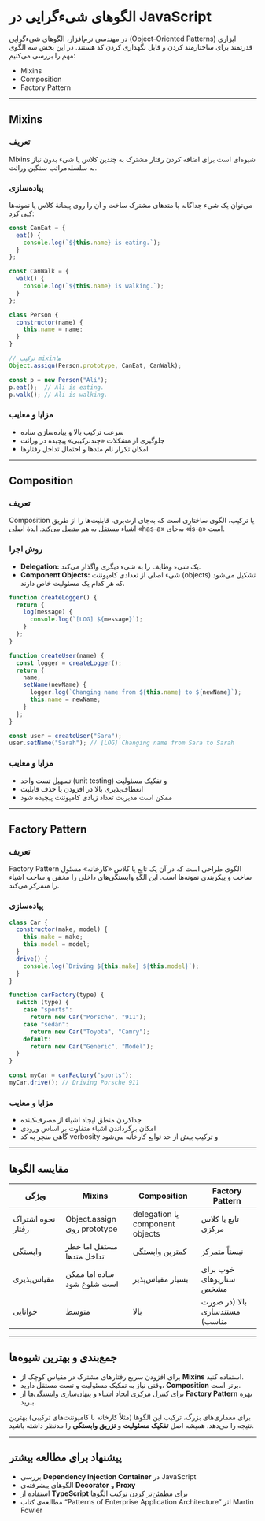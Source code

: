 # الگوهای شیءگرایی در JavaScript

در مهندسی نرم‌افزار، الگوهای شیءگرایی (Object-Oriented Patterns) ابزاری قدرتمند برای ساختارمند کردن و قابل نگهداری‌ کردن کد هستند. در این بخش سه الگوی مهم را بررسی می‌کنیم:

- Mixins  
- Composition  
- Factory Pattern  

---

## Mixins

### تعریف

Mixins شیوه‌ای است برای اضافه کردن رفتار مشترک به چندین کلاس یا شیء بدون نیاز به سلسله‌مراتب سنگین وراثت.  

### پیاده‌سازی

می‌توان یک شیء جداگانه با متدهای مشترک ساخت و آن را روی پیمانهٔ کلاس یا نمونه‌ها کپی کرد:

```js
const CanEat = {
  eat() {
    console.log(`${this.name} is eating.`);
  }
};

const CanWalk = {
  walk() {
    console.log(`${this.name} is walking.`);
  }
};

class Person {
  constructor(name) {
    this.name = name;
  }
}

// ترکیب mixinها
Object.assign(Person.prototype, CanEat, CanWalk);

const p = new Person("Ali");
p.eat();  // Ali is eating.
p.walk(); // Ali is walking.
```

### مزایا و معایب

- سرعت ترکیب بالا و پیاده‌سازی ساده  
- جلوگیری از مشکلات «چندترکیبی» پیچیده در وراثت  
- امکان تکرار نام متدها و احتمال تداخل رفتارها  

---

## Composition

### تعریف

Composition یا ترکیب، الگوی ساختاری است که به‌جای ارث‌بری، قابلیت‌ها را از طریق اشیاء مستقل به هم متصل می‌کند. ایدهٔ اصلی «has-a» به‌جای «is-a» است.  

### روش اجرا

- **Delegation:** یک شیء وظایف را به شیء دیگری واگذار می‌کند.  
- **Component Objects:** شی‌ء اصلی از تعدادی کامپوننت (objects) تشکیل می‌شود که هر کدام یک مسئولیت خاص دارند.

```js
function createLogger() {
  return {
    log(message) {
      console.log(`[LOG] ${message}`);
    }
  };
}

function createUser(name) {
  const logger = createLogger();
  return {
    name,
    setName(newName) {
      logger.log(`Changing name from ${this.name} to ${newName}`);
      this.name = newName;
    }
  };
}

const user = createUser("Sara");
user.setName("Sarah"); // [LOG] Changing name from Sara to Sarah
```

### مزایا و معایب

- تسهیل تست واحد (unit testing) و تفکیک مسئولیت  
- انعطاف‌پذیری بالا در افزودن یا حذف قابلیت  
- ممکن است مدیریت تعداد زیادی کامپوننت پیچیده شود  

---

## Factory Pattern

### تعریف

Factory Pattern الگوی طراحی است که در آن یک تابع یا کلاس «کارخانه» مسئول ساخت و پیکربندی نمونه‌ها است. این الگو وابستگی‌های داخلی را مخفی و ساخت اشیاء را متمرکز می‌کند.  

### پیاده‌سازی

```js
class Car {
  constructor(make, model) {
    this.make = make;
    this.model = model;
  }
  drive() {
    console.log(`Driving ${this.make} ${this.model}`);
  }
}

function carFactory(type) {
  switch (type) {
    case "sports":
      return new Car("Porsche", "911");
    case "sedan":
      return new Car("Toyota", "Camry");
    default:
      return new Car("Generic", "Model");
  }
}

const myCar = carFactory("sports");
myCar.drive(); // Driving Porsche 911
```

### مزایا و معایب

- جداکردن منطق ایجاد اشیاء از مصرف‌کننده  
- امکان برگرداندن اشیاء متفاوت بر اساس ورودی  
- گاهی منجر به کد verbosity و ترکیب بیش از حد توابع کارخانه می‌شود  

---

## مقایسه الگوها

| ویژگی               | Mixins                         | Composition                    | Factory Pattern                  |
|---------------------|--------------------------------|--------------------------------|----------------------------------|
| نحوه اشتراک رفتار   | Object.assign روی prototype    | delegation یا component objects| تابع یا کلاس مرکزی               |
| وابستگی             | مستقل اما خطر تداخل متدها     | کمترین وابستگی                 | نبستاً متمرکز                     |
| مقیاس‌پذیری         | ساده اما ممکن است شلوغ شود     | بسیار مقیاس‌پذیر               | خوب برای سناریوهای مشخص          |
| خوانایی             | متوسط                          | بالا                           | بالا (در صورت مستندسازی مناسب)  |

---

## جمع‌بندی و بهترین شیوه‌ها

- برای افزودن سریع رفتارهای مشترک در مقیاس کوچک از **Mixins** استفاده کنید.  
- وقتی نیاز به تفکیک مسئولیت و تست مستقل دارید، **Composition** برتر است.  
- برای کنترل مرکزی ایجاد اشیاء و پنهان‌سازی وابستگی‌ها از **Factory Pattern** بهره ببرید.  

برای معماری‌های بزرگ، ترکیب این الگوها (مثلاً کارخانه با کامپوننت‌های ترکیبی) بهترین نتیجه را می‌دهد. همیشه اصل **تفکیک مسئولیت** و **تزریق وابستگی** را مدنظر داشته باشید.

---

## پیشنهاد برای مطالعه بیشتر

- بررسی **Dependency Injection Container** در JavaScript  
- الگوهای پیشرفته‌ی **Decorator** و **Proxy**  
- استفاده از **TypeScript** برای مطمئن‌تر کردن ترکیب الگوها  
- مطالعه‌ی کتاب “Patterns of Enterprise Application Architecture” اثر Martin Fowler
